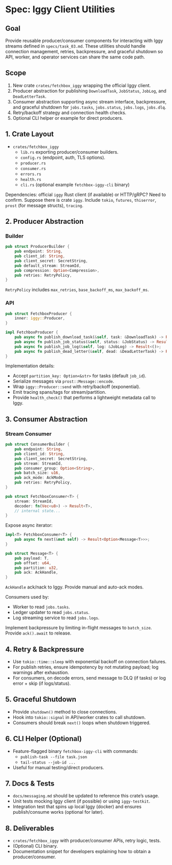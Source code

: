 # Spec: Iggy Client Utilities

## Goal
Provide reusable producer/consumer components for interacting with Iggy streams defined in `specs/task_03.md`. These utilities should handle connection management, retries, backpressure, and graceful shutdown so API, worker, and operator services can share the same code path.

## Scope
1. New crate `crates/fetchbox_iggy` wrapping the official Iggy client.
2. Producer abstraction for publishing `DownloadTask`, `JobStatus`, `JobLog`, and `DeadLetterTask`.
3. Consumer abstraction supporting async stream interface, backpressure, and graceful shutdown for `jobs.tasks`, `jobs.status`, `jobs.logs`, `jobs.dlq`.
4. Retry/backoff strategy and connection health checks.
5. Optional CLI helper or example for direct producers.

## 1. Crate Layout
- `crates/fetchbox_iggy`
  - `lib.rs` exporting producer/consumer builders.
  - `config.rs` (endpoint, auth, TLS options).
  - `producer.rs`
  - `consumer.rs`
  - `errors.rs`
  - `health.rs`
  - `cli.rs` (optional example `fetchbox-iggy-cli` binary)

Dependencies: official `iggy` Rust client (if available) or HTTP/gRPC? Need to confirm. Suppose there is crate `iggy`. Include `tokio`, `futures`, `thiserror`, `prost` (for message structs), `tracing`.

## 2. Producer Abstraction

### Builder
```rust
pub struct ProducerBuilder {
    pub endpoint: String,
    pub client_id: String,
    pub client_secret: SecretString,
    pub default_stream: StreamId,
    pub compression: Option<Compression>,
    pub retries: RetryPolicy,
}
```

`RetryPolicy` includes `max_retries`, `base_backoff_ms`, `max_backoff_ms`.

### API
```rust
pub struct FetchboxProducer {
    inner: iggy::Producer,
}

impl FetchboxProducer {
    pub async fn publish_download_task(&self, task: &DownloadTask) -> Result<()>;
    pub async fn publish_job_status(&self, status: &JobStatus) -> Result<()>;
    pub async fn publish_job_log(&self, log: &JobLog) -> Result<()>;
    pub async fn publish_dead_letter(&self, dead: &DeadLetterTask) -> Result<()>;
}
```

Implementation details:
- Accept `partition_key: Option<&str>` for tasks (default `job_id`).
- Serialize messages via `prost::Message::encode`.
- Wrap `iggy::Producer::send` with retry/backoff (exponential).
- Emit tracing spans/tags for stream/partition.
- Provide `health_check()` that performs a lightweight metadata call to Iggy.

## 3. Consumer Abstraction

### Stream Consumer
```rust
pub struct ConsumerBuilder {
    pub endpoint: String,
    pub client_id: String,
    pub client_secret: SecretString,
    pub stream: StreamId,
    pub consumer_group: Option<String>,
    pub batch_size: u16,
    pub ack_mode: AckMode,
    pub retries: RetryPolicy,
}

pub struct FetchboxConsumer<T> {
    stream: StreamId,
    decoder: fn(Vec<u8>) -> Result<T>,
    // internal state...
}
```

Expose async iterator:
```rust
impl<T> FetchboxConsumer<T> {
    pub async fn next(&mut self) -> Result<Option<Message<T>>>;
}

pub struct Message<T> {
    pub payload: T,
    pub offset: u64,
    pub partition: u32,
    pub ack: AckHandle,
}
```

`AckHandle` ack/nack to Iggy. Provide manual and auto-ack modes.

Consumers used by:
- Worker to read `jobs.tasks`.
- Ledger updater to read `jobs.status`.
- Log streaming service to read `jobs.logs`.

Implement backpressure by limiting in-flight messages to `batch_size`. Provide `ack().await` to release.

## 4. Retry & Backpressure
- Use `tokio::time::sleep` with exponential backoff on connection failures.
- For publish retries, ensure idempotency by not mutating payload; log warnings after exhaustion.
- For consumers, on decode errors, send message to DLQ (if tasks) or log error + skip (if logs/status).

## 5. Graceful Shutdown
- Provide `shutdown()` method to close connections.
- Hook into `tokio::signal` in API/worker crates to call shutdown.
- Consumers should break `next()` loops when shutdown triggered.

## 6. CLI Helper (Optional)
- Feature-flagged binary `fetchbox-iggy-cli` with commands:
  - `publish-task --file task.json`
  - `tail-status --job-id ...`
- Useful for manual testing/direct producers.

## 7. Docs & Tests
- `docs/messaging.md` should be updated to reference this crate’s usage.
- Unit tests mocking Iggy client (if possible) or using `iggy-testkit`.
- Integration test that spins up local Iggy (docker) and ensures publish/consume works (optional for later).

## 8. Deliverables
- `crates/fetchbox_iggy` with producer/consumer APIs, retry logic, tests.
- (Optional) CLI binary.
- Documentation snippet for developers explaining how to obtain a producer/consumer.
